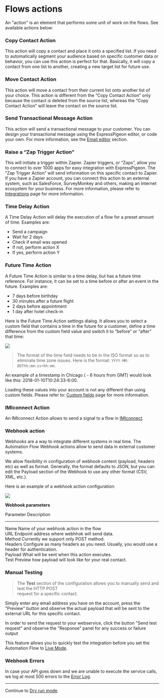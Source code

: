 # Flows actions

An "action" is an element that performs some unit of work on the flows. See available actions below: 

###  Copy Contact Action

This action will copy a contact and place it onto a specified list. If you need to automatically 
segment your audience based on specific customer data or behavior, you can use this action is perfect for that. 
Basically, it will copy a contact from one list to another, creating a new target list for future use.
 
### Move Contact Action

This action will move a contact from their current list onto another list of your choice. 
This action is different from the “Copy Contact Action” only because the contact is deleted from the 
source list, whereas the “Copy Contact Action” will leave the contact on the source list.

### Send Transactional Message Action

This action will send a transactional message to your customer. You can design your transactional message 
using the ExpressPigeon editor, or code your own. 
For more information, see the [Email editor](/kb#email-editor) section. 

### Raise a “Zap Trigger Action”

This will initiate a trigger within Zapier. Zapier triggers, or “Zaps”, allow you to connect to over 
1000 apps for easy integration with ExpressPigeon. The “Zap Trigger Action” will send information on 
this specific contact to Zapier. If you have a Zapier account, you can connect this action to an external 
system, such as SalesForce, SurveyMonkey and others, making an Internet  ecosystem for your business. 
For more information, please refer to [Integrations](/integrations) page for more information.

### Time Delay Action

A Time Delay Action will delay the execution of a flow for a preset amount of time. Examples are: 

* Send a campaign
* Wait for 2 days
* Check if email was opened
* If not, perform action X
* If yes, perform action Y

### Future Time Action

A Future Time Action is similar to a time delay, but has a future time reference. For instance, it can be set to a time before or after an event in the future. Examples are: 

* 7 days before birthday
* 30 minutes after a future flight
* 2 days before appointment
* 1 day after hotel check-in 

Here is the Future Time Action settings dialog. It allows you to select a custom field 
that contains a time in the future for a customer, define a time difference from the custom field value 
and switch it to “before” or “after” that time: 


![](images/flows/delay-till-future.png)

> The format of the time field needs to be in the ISO format so as to 
eliminate time zone issues. Here is the format:  `YYYY-MM-DDThh:mm:ss+hh:mm`.

An example of a timestamp in Chicago ( - 6 hours from GMT) would look like this: 2018-01-10T10:24:33-6:00. 


Loading these values into your account is not any different than using custom fields. 
Please refer to: [Custom fields](contact-fields#custom-fields) page for more information.


### IMIconnect Action 

An IMIconnect Action allows to send a signal to a flow in [IMIconnect](https://www.imiconnect.io/). 


### Webhook action

Webhooks  are a way to integrate different systems in real time. 
The Automation Flow Webhook actions allow to send data in external customer systems. 

We allow flexibility in configuration of webhook content (payload, headers etc) as well as format. Generally, 
the format defaults to JSON, but you can edit the Payload  section of the Webhook to use any other format (CSV, XML, etc.). 
 
 
Here is an example of a webhook action configuration:

![](images/flows/webhook-action.png)

**Webhook parameters**

Parameter          Description         
-------------      --------------------
Name            	Name of your webhook action in the flow                  
URL        			Endpoint address where webhhok will send data.                 
Method              Currently we support only POST method.                 
Headers          	Configure as many headers as you need. Usually, you would use a header for authentication.                 
Payload           	What will be sent when this action executes.                 
Test            	Preview how payload will look like for your real contact.                 


### Manual Testing

> The **Test** section of the configuration allows you to manually send  and test the HTTP  POST  
request for a specific contact.

Simply enter any email address you have on the account,  press the "Preview" button and observe  the actual payload that 
will be sent to the external URL for this specific contact. 

In order to send the request to your webservice, click the button "Send test request" and observe the "Response" panel for 
any success or failure output     

This feature allows you to quickly test the integration before you set the Automation Flow to [Live Mode](/kb/flow-modes).  

### Webhook Errors

In case your API goes down and we are unable to execute the service calls, we log at most 500 errors to the [Error Log](/kb/webhooks-error-log). 
 

---

Continue to [Dry run mode](flows-dry-run).